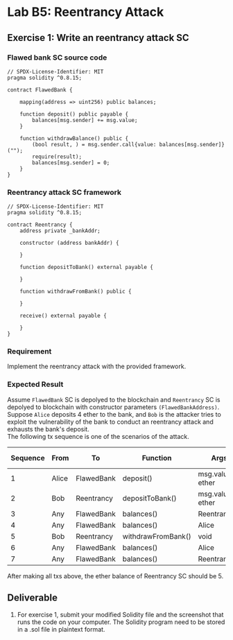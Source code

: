 # Lab B5: Reentrancy Attack

## Exercise 1: Write an reentrancy attack SC

### Flawed bank SC source code
```
// SPDX-License-Identifier: MIT
pragma solidity ^0.8.15;

contract FlawedBank {

    mapping(address => uint256) public balances;

    function deposit() public payable {
        balances[msg.sender] += msg.value;
    }

    function withdrawBalance() public {
        (bool result, ) = msg.sender.call{value: balances[msg.sender]}("");
        require(result);
        balances[msg.sender] = 0;
    }
}
```
### Reentrancy attack SC framework
```
// SPDX-License-Identifier: MIT
pragma solidity ^0.8.15;

contract Reentrancy {
    address private _bankAddr;

    constructor (address bankAddr) {
    
    }

    function depositToBank() external payable {
    
    }

    function withdrawFromBank() public {
    
    }

    receive() external payable {

    }
}
```
### Requirement

Implement the reentrancy attack with the provided framework.

### Expected Result

Assume `FlawedBank` SC is depolyed to the blockchain and `Reentrancy` SC is depolyed to blockchain with constructor parameters `(FlawedBankAddress)`.\
Suppose `Alice` deposits 4 ether to the bank, and `Bob` is the attacker tries to exploit the vulnerability of the bank to conduct an reentrancy attack and exhausts the bank's deposit.\
The following tx sequence is one of the scenarios of the attack.

| Sequence | From | To | Function | Args | Expected result
| --- | --- | --- | --- | --- | ---
|  1  | Alice | FlawedBank | deposit() | msg.value=4 ether | void
|  2  | Bob | Reentrancy | depositToBank() | msg.value=1 ether | void
|  3  | Any | FlawedBank | balances() | Reentrancy | 1 ether
|  4  | Any | FlawedBank | balances() | Alice | 4 ether
|  5  | Bob | Reentrancy | withdrawFromBank() | void | void
|  6  | Any | FlawedBank | balances() | Alice | 0
|  7  | Any | FlawedBank | balances() | Reentrancy | 0

After making all txs above, the ether balance of Reentrancy SC should be 5.

## Deliverable

1. For exercise 1, submit your modified Solidity file and the screenshot that runs the code on your computer. The Solidity program need to be stored in a .sol file in plaintext format.
